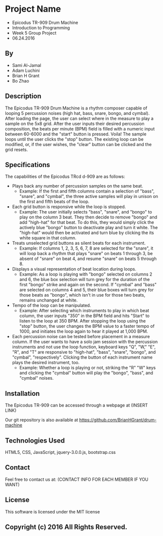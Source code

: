 # Project Name
* Epicodus TR-909 Drum Machine
* Introduction to Programming
* Week 5 Group Project
* 06.24.2016

## By
* Sami Al-Jamal
* Adam Luchini
* Brian H Grant
* Bo Zhao

## Description
The Epicodus TR-909 Drum Machine is a rhythm composer capable of looping 5 percussion noises (high hat, bass, snare, bongo, and cymbal). After loading the page, the user can select where in the measure to play a sample on the 5x8 grid. After the user inputs their desired percussion composition, the beats per minute (BPM) field is filled with a numeric input between 60-6000 and the "start" button is pressed. Voila! The sample loops until the user clicks the "stop" button. The existing loop can be modified, or, if the user wishes, the "clear" button can be clicked and the grid resets.

## Specifications
The capabilities of the Epicodus TRcd d-909 are as follows:
* Plays back any number of percussion samples on the same beat.
  * Example: If the first and fifth columns contain a selection of "bass", "snare", and "cymbal", the three active samples will play in unison on the first and fifth beats of the loop.
* Each grid button is responsive while the loop is stopped.
  * Example: The user initially selects "bass", "snare", and "bongo" to play on the column 3 beat. They then decide to remove "bongo" and add "high-hat" for that beat. To do this, they would simply click the actively blue "bongo" button to deactivate play and turn it white. The "high-hat" would then be activated and turn blue by clicking the its white square in that column.
* Treats unselected grid buttons as silent beats for each instrument.
  * Example: If columns 1, 2, 3, 5, 6, 7, 8 are selected for the "snare", it will loop back a rhythm that plays "snare" on beats 1 through 3, be absent of "snare" on beat 4, and resume "snare" on beats 5 through 8.
* Displays a visual representation of beat location during loops.
  * Example: As a loop is playing with "bongo" selected on columns 2 and 6, the blue box selection will turn grey for the duration of the first "bongo" strike and again on the second. If "cymbal" and "bass" are selected on columns 4 and 5, their blue boxes will turn grey for those beats as "bongo", which isn't in use for those two beats, remains unchanged at white.
* Tempo of the loop can be manipulated.
  * Example: After selecting which instruments to play in which beat column, the user inputs "350" in the BPM field and hits "Start" to listen to the loop at 350 BPM. After stopping the loop using the "stop" button, the user changes the BPM value to a faster tempo of 1000, and initiates the loop again to hear it played at 1,000 BPM.
* Each percussion noise can be tested before placement in a measure column. If the user wants to have a solo jam session with the percussion instruments and not use the loop function, keyboard keys "Q", "W," "E", "R", and "T" are responsive to "high-hat", "bass", "snare", "bongo", and "cymbal", "respectively".  Clicking the button of each instrument name plays the desired instrument, too.
  * Example: Whether a loop is playing or not, striking the "R" "W" keys and clicking the "cymbal" button will play the "bongo", "bass", and "cymbal" noises.


## Installation
The Epicodus TR-909 can be accessed through a webpage at (INSERT LINK)

Our git repository is also available at https://github.com/BrianHGrant/drum-machine

## Technologies Used
HTML5, CSS, JavaScript, jquery-3.0.0.js, bootstrap.css

## Contact
Feel free to contact us at:
(CONTACT INFO FOR EACH MEMBER IF YOU WANT)

## License
This software is licensed under the MIT license

## Copyright (c) 2016 All Rights Reserved.
